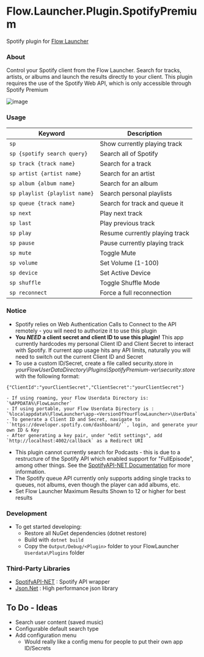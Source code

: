 Flow.Launcher.Plugin.SpotifyPremium
==================

Spotify plugin for [Flow Launcher](https://github.com/Flow-launcher/Flow.Launcher)

### About

Control your Spotify client from the Flow Launcher. Search for tracks, artists, or albums and launch the results directly to your client.
This plugin requires the use of the Spotify Web API, which is only accessible through Spotify Premium

![image](http://i.imgur.com/AfUkPvd.gif)

### Usage
| Keyword                            | Description                   |
| ---------------------------------- | ----------------------------- |
| `` sp ``                           | Show currently playing track  |
| `` sp {spotify search query} ``    | Search all of Spotify         |
| `` sp track {track name} ``        | Search for a track            |
| `` sp artist {artist name} ``      | Search for an artist          |
| `` sp album {album name} ``        | Search for an album           |
| `` sp playlist {playlist name} ``  | Search personal playlists     |
| `` sp queue {track name} ``        | Search for track and queue it |
| `` sp next ``                      | Play next track               |
| `` sp last ``                      | Play previous track           |
| `` sp play ``                      | Resume currently playing track|
| `` sp pause ``                     | Pause currently playing track |
| `` sp mute ``                      | Toggle Mute                   |
| `` sp volume ``                    | Set Volume (1-100)            |
| `` sp device ``                    | Set Active Device             |
| `` sp shuffle ``                   | Toggle Shuffle Mode           |
| `` sp reconnect ``                 | Force a full reconnection     |

### Notice
- Spotify relies on Web Authentication Calls to Connect to the API remotely - you will need to authorize it to use this plugin
- **You _NEED_ a client secret and client ID to use this plugin!** This app currently hardcodes my personal Client ID and Client Secret to interact with Spotify. If current app usage hits any API limits, naturally you will need to switch out the current Client ID and Secret
- To use a custom ID/Secret, create a file called security.store in _*yourFlowUserDataDirectory*\Plugins\SpotifyPremium-*ver*\security.store_ with the following format:
```
{"ClientId":"yourClientSecret","ClientSecret":"yourClientSecret"}
```
    - If using roaming, your Flow Userdata Directory is: `%APPDATA%\FlowLauncher`
    - If using portable, your Flow Userdata Directory is : `%localappdata%\FlowLauncher\app-<VersionOfYourFlowLauncher>\UserData`
    - To generate a Client ID and Secret, navigate to ``https://developer.spotify.com/dashboard/``, login, and generate your own ID & Key
    - After generating a key pair, under "edit settings", add `http://localhost:4002/callback` as a Redirect URI
- This plugin cannot currently search for Podcasts - this is due to a restructure of the Spotify API which enabled support for "FullEpisode", among other things. See the [SpotifyAPI-NET Documentation](https://johnnycrazy.github.io/SpotifyAPI-NET/docs/iplayableitem) for more information.
- The Spotify queue API currently only supports adding single tracks to queues, not albums, even though the player can add albums, etc.
- Set Flow Launcher Maximum Results Shown to 12 or higher for best results

### Development
- To get started developing:
    - Restore all NuGet dependencies (dotnet restore)
    - Build with `dotnet build`
    - Copy the `Output/Debug/<Plugin>` folder to your FlowLauncher `Userdata\Plugins` folder

### Third-Party Libraries

- [SpotifyAPI-NET](https://github.com/JohnnyCrazy/SpotifyAPI-NET) : Spotify API wrapper
- [Json.Net](https://github.com/JamesNK/Newtonsoft.Json) : High performance json library

## To Do - Ideas

- Search user content (saved music)
- Configurable default search type
- Add configuration menu
    - Would really like a config menu for people to put their own app ID/Secrets

